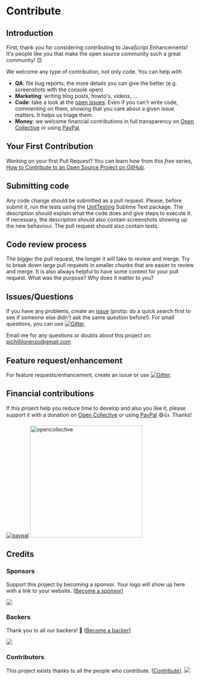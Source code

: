 # Contribute

## Introduction

First, thank you for considering contributing to JavaScript Enhancements! It's people like you that make the open source community such a great community! 😊

We welcome any type of contribution, not only code. You can help with 
- **QA**: file bug reports, the more details you can give the better (e.g. screenshots with the console open)
- **Marketing**: writing blog posts, howto's, videos, ...
- **Code**: take a look at the [open issues](https://github.com/pichillilorenzo/JavaScriptEnhancements/issues). Even if you can't write code, commenting on them, showing that you care about a given issue matters. It helps us triage them.
- **Money**: we welcome financial contributions in full transparency on [Open Collective](https://opencollective.com/javascriptenhancements) or using [PayPal](https://www.paypal.me/LorenzoPichilli).

## Your First Contribution

Working on your first Pull Request? You can learn how from this *free* series, [How to Contribute to an Open Source Project on GitHub](https://egghead.io/series/how-to-contribute-to-an-open-source-project-on-github).

## Submitting code

Any code change should be submitted as a pull request. Please, before submit it, run the tests using the [UnitTesting](https://github.com/SublimeText/UnitTesting) Sublime Text package. The description should explain what the code does and give steps to execute it. If necessary, the description should also contain screenshots showing up the new behaviour. The pull request should also contain tests.

## Code review process

The bigger the pull request, the longer it will take to review and merge. Try to break down large pull requests in smaller chunks that are easier to review and merge.
It is also always helpful to have some context for your pull request. What was the purpose? Why does it matter to you?

## Issues/Questions

If you have any problems, create an [issue](https://github.com/pichillilorenzo/JavaScriptEnhancements/issues) (protip: do a quick search first to see if someone else didn't ask the same question before!). For small questions, you can use [![Gitter](https://img.shields.io/gitter/room/nwjs/nw.js.svg)](https://gitter.im/JavaScriptEnhancements/Lobby).

Email me for any questions or doubts about this project on: [pichillilorenzo@gmail.com](mailto:pichillilorenzo@gmail.com)

## Feature request/enhancement

For feature requests/enhancement, create an issue or use [![Gitter](https://img.shields.io/gitter/room/nwjs/nw.js.svg)](https://gitter.im/JavaScriptEnhancements/Features).

## Financial contributions

If this project help you reduce time to develop and also you like it, please support it with a donation on [Open Collective](https://opencollective.com/javascriptenhancements) or using [PayPal](https://www.paypal.me/LorenzoPichilli) 😄👍. Thanks!

[![paypal](https://www.paypalobjects.com/en_US/i/btn/btn_donateCC_LG.gif)](https://www.paypal.me/LorenzoPichilli)
<a href="https://opencollective.com/javascriptenhancements/donate" target="_blank">
  <img alt="opencollective" src="https://opencollective.com/javascriptenhancements/donate/button@2x.png?color=blue" width=300 />
</a>

## Credits

### Sponsors

Support this project by becoming a sponsor. Your logo will show up here with a link to your website. [[Become a sponsor](https://opencollective.com/javascriptenhancements#sponsor)]

<!-- 
<a href="https://opencollective.com/javascriptenhancements/sponsor/0/website" target="_blank"><img src="https://opencollective.com/javascriptenhancements/sponsor/0/avatar.svg"></a>
-->
<a href="https://opencollective.com/javascriptenhancements#sponsors" target="_blank"><img src="https://opencollective.com/javascriptenhancements/sponsors.svg?width=890"></a>

### Backers

Thank you to all our backers! 🙏 [[Become a backer](https://opencollective.com/javascriptenhancements#backer)]

<a href="https://opencollective.com/javascriptenhancements#backers" target="_blank"><img src="https://opencollective.com/javascriptenhancements/backers.svg?width=890"></a>

### Contributors

This project exists thanks to all the people who contribute. [[Contribute](CONTRIBUTING.md)].
<a href="graphs/contributors"><img src="https://opencollective.com/javascriptenhancements/contributors.svg?width=890" /></a>


<!-- This `CONTRIBUTING.md` is based on @nayafia's template https://github.com/nayafia/contributing-template -->
